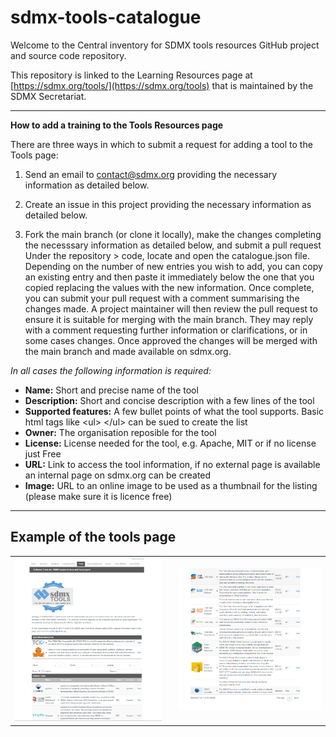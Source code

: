 # sdmx-tools-catalogue
Welcome to the Central inventory for SDMX tools resources GitHub project and source code repository.

This repository is linked to the Learning Resources page at [https://sdmx.org/tools/](https://sdmx.org/tools) that is maintained by the SDMX Secretariat.

------------------------------------------

**How to add a training to the Tools Resources page**

There are three ways in which to submit a request for adding a tool to the Tools page:

1. Send an email to contact@sdmx.org providing the necessary information as detailed below.

2. Create an issue in this project providing the necessary information as detailed below.
   
3. Fork the main branch (or clone it locally), make the changes completing the necesssary information as detailed below, and submit a pull request
Under the repository > code, locate and open the catalogue.json file. Depending on the number of new entries you wish to add, you can copy an existing entry and then paste it immediately below the one that you copied replacing the values with the new information. Once complete, you can submit your pull request with a comment summarising the changes made. A project maintainer will then review the pull request to ensure it is suitable for merging with the main branch. They may reply with a comment requesting further information or clarifications, or in some cases changes. Once approved the changes will be merged with the main branch and made available on sdmx.org.

*In all cases the following information is required:*

- **Name:** Short and precise name of the tool
- **Description:** Short and concise description with a few lines of the tool
- **Supported features:** A few bullet points of what the tool supports. Basic html tags like &lt;ul&gt; &lt;/ul&gt; can be sued to create the list
- **Owner:** The organisation reposible for the tool
- **License:** License needed for the tool, e.g. Apache, MIT or if no license just Free
- **URL:** Link to access the tool information, if no external page is available an internal page on sdmx.org can be created
- **Image:** URL to an online image to be used as a thumbnail for the listing (please make sure it is licence free)

------------------------------------------
## Example of the tools page

<table><tr><td><img src="images/page_1.png" alt="Top Tools page"><td><td><img src="images/page_2.png" alt="Top Tools page"></td></tr></table>
